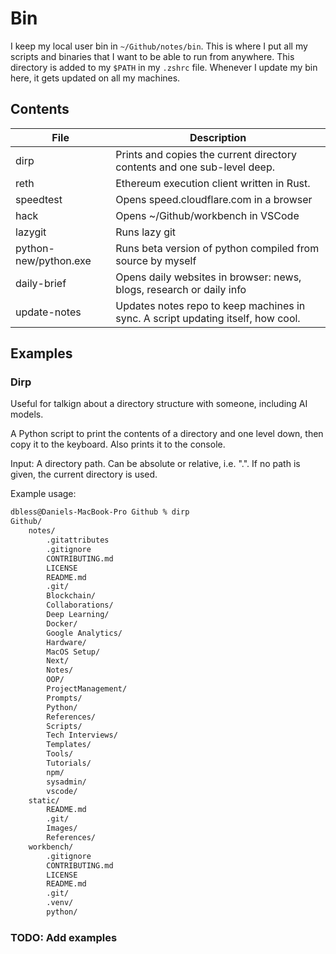 # Bin

I keep my local user bin in `~/Github/notes/bin`.
This is where I put all my scripts and binaries that I want to be able to run from anywhere.
This directory is added to my `$PATH` in my `.zshrc` file.
Whenever I update my bin here, it gets updated on all my machines.

## Contents

| File                  | Description                                                                      |
| --------------------- | -------------------------------------------------------------------------------- |
| dirp                  | Prints and copies the current directory contents and one sub-level deep.         |
| reth                  | Ethereum execution client written in Rust.                                       |
| speedtest             | Opens speed.cloudflare.com in a browser                                          |
| hack                  | Opens ~/Github/workbench in VSCode                                               |
| lazygit               | Runs lazy git                                                                    |
| python-new/python.exe | Runs beta version of python compiled from source by myself                       |
| daily-brief           | Opens daily websites in browser: news, blogs, research or daily info             |
| update-notes          | Updates notes repo to keep machines in sync. A script updating itself, how cool. |

## Examples

### Dirp

Useful for talkign about a directory structure with someone, including AI models.

A Python script to print the contents of a directory and one level down, then copy it to the keyboard. Also prints it to the console.

Input: A directory path. Can be absolute or relative, i.e. ".". If no path is given, the current directory is used.

Example usage:

```bash
dbless@Daniels-MacBook-Pro Github % dirp
Github/
    notes/
        .gitattributes
        .gitignore
        CONTRIBUTING.md
        LICENSE
        README.md
        .git/
        Blockchain/
        Collaborations/
        Deep Learning/
        Docker/
        Google Analytics/
        Hardware/
        MacOS Setup/
        Next/
        Notes/
        OOP/
        ProjectManagement/
        Prompts/
        Python/
        References/
        Scripts/
        Tech Interviews/
        Templates/
        Tools/
        Tutorials/
        npm/
        sysadmin/
        vscode/
    static/
        README.md
        .git/
        Images/
        References/
    workbench/
        .gitignore
        CONTRIBUTING.md
        LICENSE
        README.md
        .git/
        .venv/
        python/
```

### TODO: Add examples
